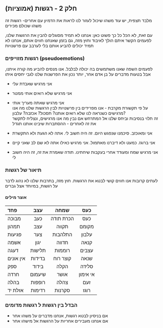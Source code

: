 ## חלק 2 - רגשות (אמוציות)

מלבד תצפית, יש עוד משהו שיכול לעזור לנו לראות את הדמיון עם אחרים-  רגשות  זה משהו שכולם מכירים
 
 עם זאת,  לא הכל כל כך פשוט כאן: אנחנו לא תמיד מסוגלים להבין את הרגשות שלנו, לפעמים הקשר איתם הולך לאיבוד 
  וחוץ מזה, גם בזמן שאנחנו חווים אותם, אנחנו לא תמיד יכולים להביע אותם בלי לערבב עם פרשנויות
  
  
### רגשות מזוייפים (pseudoemotions)
לפעמים השפה שאנו משתמשים בה יכולה לבלבל. אנו מנסים להביע מה קורה איתנו, אבל בטעות מדברים על בן אדם אחר, יותר נכון את הפרשנות שלנו לגבי יחסים איתו
- אני מרגיש שאבדת עלי
- אני מרגיש שלא רואים אותי ממטר
- אני מרגיש שאתה מעריך אותי   
   על פי תקשורת מקרבת - אנו מפרידים בין פרשנויות לבין הרגשות שלנו
מה אנו מרגישים כשנראה לנו שלא רואים אותנו? תסכול? אכזבה? עלבון?   
זה תלוי בנסיבות וביחס שלנו אל המתרחש
אם נבין מה אנו מרגישים, ונצליח לתקשר את זה לאחרים - ההסתברות שיבינו אותנו תגדל

- אני ומאוכזב. סיכמנו שנפגש היום. זה היה חשוב לי. אתה לא הגעת ולא התקשרת
- אני ברוגז. כמעט ולא דיברנו מאתמול. אני מרגיש כאילו אתה לא שם לב שאני קיים
- אני מרגיש שמח ומעודד אחרי בעקבות שיחתינו. תודה שאמרת את זה, זה היה חשוב לי

### תיאור של רגשות
לעתים קרובות אנו חווים קושי לבטא את הרגשות. חוץ מזה, בתרבות שלנו לא נהוג לדבר על רגשות, במיוחד אצל גברים
#### אוצר מילים
| פחד     |עצב     | שמחה     | כעס| 
| :------------- | :----------: | :----------: |:----------: |
|  מבוכה | כעב  | הכרת תודה | כעס|
|  תמהון | עצב  | תקווה | מקומם|
|  פגיעות | צער  | התלהבות | עלבון|
|  אשמה | יגון  | חדווה | קנאה|
|  דעגה | תלישות  | רוממות | עצבים|
|  אין אונים | בדידות  | קוצר רוח | שנאה|
|  ספק | בידוד  | הקלה | סלידה|
|  חרדה | שיעמום  | אושר | אי אימון|
|  בהלה | רופפות  | צהלה | זעם|
|  אזלת יד | רדימות  | סקרנות | רוגז|

### הבדל בין רגשות ל רגשות מדומים
- אם בניסיון לבטא רגשות, אנחנו מדברים על משהו אחר
- אם אנחנו מעבירים אחריות על הרגשות אל מישהו אחר
